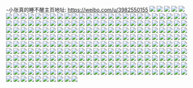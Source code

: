 -小张真的睡不醒主页地址: https://weibo.com/u/3982550155 
![](https://wx4.sinaimg.cn/mw2000/ed60e48bly1h9janqw52kj21sc2dsu0x.jpg) 
![](https://wx4.sinaimg.cn/mw2000/ed60e48bly1h9janoxzfmj22c0340x6q.jpg) 
![](https://wx4.sinaimg.cn/mw2000/ed60e48bly1h9janty3xfj22c0340hdu.jpg) 
![](https://wx4.sinaimg.cn/mw2000/ed60e48bly1h9jany0nc3j22c0340kjn.jpg) 
![](https://wx4.sinaimg.cn/mw2000/ed60e48bly1h9janyzhdcj20ku0rsjzc.jpg) 
![](https://wx4.sinaimg.cn/mw2000/ed60e48bly1h9janzjwv8j20kn0pawlh.jpg) 
![](https://wx4.sinaimg.cn/mw2000/ed60e48bly1h95qlavf38j20kn0pawlh.jpg) 
![](https://wx4.sinaimg.cn/mw2000/ed60e48bly1h95qlb8ot2j20ku0p9459.jpg) 
![](https://wx4.sinaimg.cn/mw2000/ed60e48bly1h95qlaho8yj20kq0n4tgc.jpg) 
![](https://wx4.sinaimg.cn/mw2000/ed60e48bly1h95qlbn9v4j20ku0rsjzc.jpg) 
![](https://wx4.sinaimg.cn/mw2000/ed60e48bly1h95qld3mtcj22c0340x6p.jpg) 
![](https://wx4.sinaimg.cn/mw2000/ed60e48bly1h95qlfyomyj22c03407wj.jpg) 
![](https://wx4.sinaimg.cn/mw2000/ed60e48bly1h95qlhck4uj21sc1lu1kx.jpg) 
![](https://wx4.sinaimg.cn/mw2000/ed60e48bly1h7nqswi062j22c0340e82.jpg) 
![](https://wx4.sinaimg.cn/mw2000/ed60e48bly1h7nqsv6vpcj22c0340u0y.jpg) 
![](https://wx4.sinaimg.cn/mw2000/ed60e48bly1h7nqsxoyh7j22c0340b2a.jpg) 
![](https://wx4.sinaimg.cn/mw2000/ed60e48bly1h7nqsyvfaej22c03407wi.jpg) 
![](https://wx4.sinaimg.cn/mw2000/ed60e48bly1h7nqstvvqwj22c0340u0y.jpg) 
![](https://wx4.sinaimg.cn/mw2000/ed60e48bly1h7nqt6wu77j22c0340x6q.jpg) 
![](https://wx4.sinaimg.cn/mw2000/ed60e48bly1h70nz4x5zmj20qa1apwq6.jpg) 
![](https://wx4.sinaimg.cn/mw2000/ed60e48bly1h70nz573nlj20u01hcgu5.jpg) 
![](https://wx4.sinaimg.cn/mw2000/ed60e48bly1h70nz5g6dzj20u01hcwk5.jpg) 
![](https://wx4.sinaimg.cn/mw2000/ed60e48bly1h70nz5tehlj20u01hc0yk.jpg) 
![](https://wx4.sinaimg.cn/mw2000/ed60e48bly1h70nz6fy15j22c02c0hdt.jpg) 
![](https://wx4.sinaimg.cn/mw2000/ed60e48bly1h70nz70pc0j20u01hctal.jpg) 
![](https://wx4.sinaimg.cn/mw2000/ed60e48bly1h6jncvxc1ij22c0340x6q.jpg) 
![](https://wx4.sinaimg.cn/mw2000/ed60e48bly1h6jncwnm3oj20u01hc49j.jpg) 
![](https://wx4.sinaimg.cn/mw2000/ed60e48bly1h6jncxiyi9j22c0340u0x.jpg) 
![](https://wx4.sinaimg.cn/mw2000/ed60e48bly1h6jncy54mlj20u01hck21.jpg) 
![](https://wx4.sinaimg.cn/mw2000/ed60e48bly1h6jncydzskj20u01hck0u.jpg) 
![](https://wx4.sinaimg.cn/mw2000/ed60e48bly1h6jncynz05j20u01hcdx9.jpg) 
![](https://wx4.sinaimg.cn/mw2000/ed60e48bly1h6jncyy4v1j20to1gsgo9.jpg) 
![](https://wx4.sinaimg.cn/mw2000/ed60e48bly1h6jncza34pj20u01hcdik.jpg) 
![](https://wx4.sinaimg.cn/mw2000/ed60e48bly1h6jncu80vjj22c0340kjm.jpg) 
![](https://wx4.sinaimg.cn/mw2000/ed60e48bly1h65v8vsw5cj20pd0thabv.jpg) 
![](https://wx4.sinaimg.cn/mw2000/ed60e48bly1h5xch6ebskj22c03404qq.jpg) 
![](https://wx4.sinaimg.cn/mw2000/ed60e48bly1h5xch7heu7j22c03404qp.jpg) 
![](https://wx4.sinaimg.cn/mw2000/ed60e48bly1h5xch8nwm1j22c0340kjl.jpg) 
![](https://wx4.sinaimg.cn/mw2000/ed60e48bly1h5xch9yl85j22c02c0b2a.jpg) 
![](https://wx4.sinaimg.cn/mw2000/ed60e48bly1h5xchaizt9j21o01o0jwx.jpg) 
![](https://wx4.sinaimg.cn/mw2000/ed60e48bly1h5xchaxoqbj21hs1i24ns.jpg) 
![](https://wx4.sinaimg.cn/mw2000/ed60e48bly1h5xchblbnkj21h91l8qah.jpg) 
![](https://wx4.sinaimg.cn/mw2000/ed60e48bly1h5xchc0vedj21o01o0b29.jpg) 
![](https://wx4.sinaimg.cn/mw2000/ed60e48bly1h5xchcut6zj22c02c07wi.jpg) 
![](https://wx4.sinaimg.cn/mw2000/ed60e48bly1h5xche19vuj22c02c0x6p.jpg) 
![](https://wx4.sinaimg.cn/mw2000/ed60e48bly1h5xch5gkcyj20u01hck6h.jpg) 
![](https://wx4.sinaimg.cn/mw2000/ed60e48bly1h5xchikp18j20u00u0ahv.jpg) 
![](https://wx4.sinaimg.cn/mw2000/ed60e48bly1h5xchj39kij20ku0kugrr.jpg) 
![](https://wx4.sinaimg.cn/mw2000/ed60e48bly1h5xchjzq10j21o028076x.jpg) 
![](https://wx4.sinaimg.cn/mw2000/ed60e48bly1h5xchm0oqij22c0340u0y.jpg) 
![](https://wx4.sinaimg.cn/mw2000/ed60e48bly1h5xcho51mcj22c0340qv7.jpg) 
![](https://wx4.sinaimg.cn/mw2000/ed60e48bly1h5s6tb87juj22c0340u0y.jpg) 
![](https://wx4.sinaimg.cn/mw2000/ed60e48bly1h5s6tcy1c5j22c0340hdv.jpg) 
![](https://wx4.sinaimg.cn/mw2000/ed60e48bly1h5s6ta4m3wj20u01hck1n.jpg) 
![](https://wx4.sinaimg.cn/mw2000/ed60e48bly1h5s6tevnd7j22c0340qv6.jpg) 
![](https://wx4.sinaimg.cn/mw2000/ed60e48bly1h5s6tgbsazj22c0340e82.jpg) 
![](https://wx4.sinaimg.cn/mw2000/ed60e48bly1h5s6th01w4j20u01hcaip.jpg) 
![](https://wx4.sinaimg.cn/mw2000/ed60e48bly1h57xdx8zmfj22c02c0b29.jpg) 
![](https://wx4.sinaimg.cn/mw2000/ed60e48bly1h57xdzndb9j22c03407wj.jpg) 
![](https://wx4.sinaimg.cn/mw2000/ed60e48bly1h57xe0evdhj213d0tpajl.jpg) 
![](https://wx4.sinaimg.cn/mw2000/ed60e48bly1h57xduwwo7j22c02c0e81.jpg) 
![](https://wx4.sinaimg.cn/mw2000/ed60e48bly1h5557jkwsoj228c2xlb2b.jpg) 
![](https://wx4.sinaimg.cn/mw2000/ed60e48bly1h5557k48xgj20iw1gl77z.jpg) 
![](https://wx4.sinaimg.cn/mw2000/ed60e48bly1h5557kk5unj20rw1hcaj7.jpg) 
![](https://wx4.sinaimg.cn/mw2000/ed60e48bly1h5557lxvjcj22c0340hdv.jpg) 
![](https://wx4.sinaimg.cn/mw2000/ed60e48bly1h5557mp05vj20ku0rs46b.jpg) 
![](https://wx4.sinaimg.cn/mw2000/ed60e48bly1h5557ick24j20zk0k0jy7.jpg) 
![](https://wx4.sinaimg.cn/mw2000/ed60e48bly1h5557mygx5j20u01hcwoh.jpg) 
![](https://wx4.sinaimg.cn/mw2000/ed60e48bly1h5557n87dvj20u01hctj0.jpg) 
![](https://wx4.sinaimg.cn/mw2000/ed60e48bly1h5557nfqguj20ku0d23zt.jpg) 
![](https://wx4.sinaimg.cn/mw2000/ed60e48bly1h4wy913d00j21o02804qq.jpg) 
![](https://wx4.sinaimg.cn/mw2000/ed60e48bly1h4wy923mj1j22c0340u0x.jpg) 
![](https://wx4.sinaimg.cn/mw2000/ed60e48bly1h4wy93a1vjj22c0340u0x.jpg) 
![](https://wx4.sinaimg.cn/mw2000/ed60e48bly1h4wy94w9jjj22c03404qr.jpg) 
![](https://wx4.sinaimg.cn/mw2000/ed60e48bly1h4wy8yy7htj22c0340e83.jpg) 
![](https://wx4.sinaimg.cn/mw2000/ed60e48bly1h4wy95law3j20u01hctgb.jpg) 
![](https://wx4.sinaimg.cn/mw2000/ed60e48bly1h4wy96pqfvj22c02c0b2a.jpg) 
![](https://wx4.sinaimg.cn/mw2000/ed60e48bly1h4wy97xamoj20k00zkaeo.jpg) 
![](https://wx4.sinaimg.cn/mw2000/ed60e48bly1h4wy989m9mj20u01hcgxm.jpg) 
![](https://wx4.sinaimg.cn/mw2000/ed60e48bly1h4he17ew5bj21400u045q.jpg) 
![](https://wx4.sinaimg.cn/mw2000/ed60e48bly1h2hogsec0cj22c03401l0.jpg) 
![](https://wx4.sinaimg.cn/mw2000/ed60e48bly1h2hogu2oicj20u01hc19z.jpg) 
![](https://wx4.sinaimg.cn/mw2000/ed60e48bly1h2hogubxx2j20u01hc10e.jpg) 
![](https://wx4.sinaimg.cn/mw2000/ed60e48bly1h2hogulk0rj20nj13btfs.jpg) 
![](https://wx4.sinaimg.cn/mw2000/ed60e48bly1h28xjtjbcjj21o020ihcq.jpg) 
![](https://wx4.sinaimg.cn/mw2000/ed60e48bly1h28xju6c4pj21o02804qp.jpg) 
![](https://wx4.sinaimg.cn/mw2000/ed60e48bly1h28xjt51kjj21o02807wh.jpg) 
![](https://wx4.sinaimg.cn/mw2000/ed60e48bly1h231vl2vbdj20k00zk10p.jpg) 
![](https://wx4.sinaimg.cn/mw2000/ed60e48bly1h231vmet0mj22c03404qr.jpg) 
![](https://wx4.sinaimg.cn/mw2000/ed60e48bly1h231vobz3lj22c0340e82.jpg) 
![](https://wx4.sinaimg.cn/mw2000/ed60e48bly1h231vpqt3lj22c03407wi.jpg) 
![](https://wx4.sinaimg.cn/mw2000/ed60e48bly1h231vr4txqj23402c04qq.jpg) 
![](https://wx4.sinaimg.cn/mw2000/ed60e48bly1h231vki6o4j20u01hc7b4.jpg) 
![](https://wx4.sinaimg.cn/mw2000/ed60e48bly1h1czu24vbsj20mi0r1n2e.jpg) 
![](https://wx4.sinaimg.cn/mw2000/ed60e48bly1h1czu1sedkj20nl0vp0zh.jpg) 
![](https://wx4.sinaimg.cn/mw2000/ed60e48bly1h0r1izdyydj21o0280u0x.jpg) 
![](https://wx4.sinaimg.cn/mw2000/ed60e48bly1h0r1iyf4gij21o0280u0x.jpg) 
![](https://wx4.sinaimg.cn/mw2000/ed60e48bly1h0cunq8yt2j20u0140wk4.jpg) 
![](https://wx4.sinaimg.cn/mw2000/ed60e48bly1gzowtxmuqhj22c0340e81.jpg) 
![](https://wx4.sinaimg.cn/mw2000/ed60e48bly1gz8hci2k4sj20u01407fz.jpg) 
![](https://wx4.sinaimg.cn/mw2000/ed60e48bly1gz8hcjehoxj20u0140k3b.jpg) 
![](https://wx4.sinaimg.cn/mw2000/ed60e48bly1gyuvxnl8lxj21sc1scx6p.jpg) 
![](https://wx4.sinaimg.cn/mw2000/ed60e48bly1gyuvxorl9uj21kw1kw1kx.jpg) 
![](https://wx4.sinaimg.cn/mw2000/ed60e48bly1gyuvxqob0xj21kw2deqv5.jpg) 
![](https://wx4.sinaimg.cn/mw2000/ed60e48bly1gyuvxmv1ugj21o0280nkp.jpg) 
![](https://wx4.sinaimg.cn/mw2000/ed60e48bly1gyuvxsnmoij22c0340e82.jpg) 
![](https://wx4.sinaimg.cn/mw2000/ed60e48bly1gyuvxuiptjj22c0340b2a.jpg) 
![](https://wx4.sinaimg.cn/mw2000/ed60e48bly1gy8sn5f4b6j23402c0kjn.jpg) 
![](https://wx4.sinaimg.cn/mw2000/004lwndVly1gvol83qr7gj60og0qg45x02.jpg) 
![](https://wx4.sinaimg.cn/mw2000/004lwndVly1gvol82m8s2j62c03404qq02.jpg) 
![](https://wx4.sinaimg.cn/mw2000/004lwndVly1gvol85a1ycj61o01o01ky02.jpg) 
![](https://wx4.sinaimg.cn/mw2000/004lwndVly1gvol870fvdj61o01o01ky02.jpg) 
![](https://wx4.sinaimg.cn/mw2000/004lwndVly1gvj88h6w7dj62c02c0x6p02.jpg) 
![](https://wx4.sinaimg.cn/mw2000/004lwndVly1gv0rzrrqetj60tg0txtf402.jpg) 
![](https://wx4.sinaimg.cn/mw2000/004lwndVly1gv0rzrb7koj60u01407dv02.jpg) 
![](https://wx4.sinaimg.cn/mw2000/004lwndVly1gv0rzs3y0kj60u014048302.jpg) 
![](https://wx4.sinaimg.cn/mw2000/004lwndVly1guztrrc36jj61o0280u0x02.jpg) 
![](https://wx4.sinaimg.cn/mw2000/004lwndVly1guwa7smbcoj61sc2dshdu02.jpg) 
![](https://wx4.sinaimg.cn/mw2000/004lwndVly1guwa7ugcobj61sc23inpd02.jpg) 
![](https://wx4.sinaimg.cn/mw2000/004lwndVly1guwa7qnn87j610v0o0k3402.jpg) 
![](https://wx4.sinaimg.cn/mw2000/ed60e48bly1gu0h4xuvg5j20tj1ghq9n.jpg) 
![](https://wx4.sinaimg.cn/mw2000/ed60e48bly1gtrp316qizj20u0140apd.jpg) 
![](https://wx4.sinaimg.cn/mw2000/ed60e48bly1gtrp32k2v5j21600nn7ce.jpg) 
![](https://wx4.sinaimg.cn/mw2000/ed60e48bly1gtrp335ioyj20u0140132.jpg) 
![](https://wx4.sinaimg.cn/mw2000/ed60e48bly1gtrp34b885j21400u0dp2.jpg) 
![](https://wx4.sinaimg.cn/mw2000/ed60e48bly1gtrp34rvt4j21400u041d.jpg) 
![](https://wx4.sinaimg.cn/mw2000/ed60e48bly1gtrp35bfjjj20u0140q9n.jpg) 
![](https://wx4.sinaimg.cn/mw2000/ed60e48bly1gtrp35wz2cj20u0140gu3.jpg) 
![](https://wx4.sinaimg.cn/mw2000/ed60e48bly1gtrp3eoejfj20u01szqdg.jpg) 
![](https://wx4.sinaimg.cn/mw2000/ed60e48bly1gtrp3uvw02j20u0140qcz.jpg) 
![](https://wx4.sinaimg.cn/mw2000/ed60e48bly1gtogbj3ekdj20s20pqgpi.jpg) 
![](https://wx4.sinaimg.cn/mw2000/ed60e48bly1gtogbihy6qj21dk0u07c1.jpg) 
![](https://wx4.sinaimg.cn/mw2000/ed60e48bly1gsy66yflx8j21hc0u0dwt.jpg) 
![](https://wx4.sinaimg.cn/mw2000/ed60e48bly1gseni55wvjj22c02c0b29.jpg) 
![](https://wx4.sinaimg.cn/mw2000/ed60e48bly1gseni76hu1j22c02c07wh.jpg) 
![](https://wx4.sinaimg.cn/mw2000/ed60e48bly1gseni8it67j2285288wlo.jpg) 
![](https://wx4.sinaimg.cn/mw2000/ed60e48bly1gseni9o88fj22c02c0alk.jpg) 
![](https://wx4.sinaimg.cn/mw2000/ed60e48bly1gseni30viuj22c02c04qp.jpg) 
![](https://wx4.sinaimg.cn/mw2000/ed60e48bly1gsenibkhm2j22c02c01kx.jpg) 
![](https://wx4.sinaimg.cn/mw2000/ed60e48bly1gqkccz8pbtj21400u0alx.jpg) 
![](https://wx4.sinaimg.cn/mw2000/ed60e48bly1gqkcczumepj20u0140am6.jpg) 
![](https://wx4.sinaimg.cn/mw2000/ed60e48bly1gqkcd0jtmuj20u0140wru.jpg) 
![](https://wx4.sinaimg.cn/mw2000/ed60e48bly1gqkcd155c1j20u0140117.jpg) 
![](https://wx4.sinaimg.cn/mw2000/ed60e48bly1gqkccyk4akj20u01401am.jpg) 
![](https://wx4.sinaimg.cn/mw2000/ed60e48bly1gqkcd1w758j20u014019s.jpg) 
![](https://wx4.sinaimg.cn/mw2000/ed60e48bly1gqkcd2k1gwj20of17egya.jpg) 
![](https://wx4.sinaimg.cn/mw2000/ed60e48bly1gqkcd34r19j20u0140461.jpg) 
![](https://wx4.sinaimg.cn/mw2000/ed60e48bly1gqkcd4vla2j20u01hcdzc.jpg) 
![](https://wx4.sinaimg.cn/mw2000/ed60e48bly1gp1y76birpj21n31c11kx.jpg) 
![](https://wx4.sinaimg.cn/mw2000/ed60e48bly1go4tj59xoaj21o0280hdt.jpg) 
![](https://wx4.sinaimg.cn/mw2000/ed60e48bly1go4tj2u000j23402c04qp.jpg) 
![](https://wx4.sinaimg.cn/mw2000/ed60e48bly1gnnvwp8lccj22c03401ky.jpg) 
![](https://wx4.sinaimg.cn/mw2000/ed60e48bly1gnnvwqneu5j20r50ssjyt.jpg) 
![](https://wx4.sinaimg.cn/mw2000/ed60e48bly1gnnvwt0d6lj22c0340x6q.jpg) 
![](https://wx4.sinaimg.cn/mw2000/ed60e48bly1gngyd6hjtaj20v91vodq9.jpg) 
![](https://wx4.sinaimg.cn/mw2000/ed60e48bly1gldasxozpnj20u00u0ajj.jpg) 
![](https://wx4.sinaimg.cn/mw2000/ed60e48bly1gldasyg6tij20u00u0ai9.jpg) 
![](https://wx4.sinaimg.cn/mw2000/ed60e48bly1gldasywh18j20u00u0gr6.jpg) 
![](https://wx4.sinaimg.cn/mw2000/ed60e48bly1gldat04pn0j20u00u0nb1.jpg) 
![](https://wx4.sinaimg.cn/mw2000/ed60e48bly1gl5ac8lacij20u0140wnq.jpg) 
![](https://wx4.sinaimg.cn/mw2000/ed60e48bly1ghlvl11wfbj21400u0103.jpg) 
![](https://wx4.sinaimg.cn/mw2000/ed60e48bly1ghlvl2zp8qj21400u0116.jpg) 
![](https://wx4.sinaimg.cn/mw2000/ed60e48bly1ggiayaqqksj20su0ykn5j.jpg) 
![](https://wx4.sinaimg.cn/mw2000/ed60e48bly1ggiay6fqnmj21hc0u0woa.jpg) 
![](https://wx4.sinaimg.cn/mw2000/ed60e48bly1ggiaydagypj20zk0k0n2t.jpg) 
![](https://wx4.sinaimg.cn/mw2000/ed60e48bly1ggiayf1t87j20u0140n14.jpg) 
![](https://wx4.sinaimg.cn/mw2000/ed60e48bly1ggiaygad3ej20u00u0whb.jpg) 
![](https://wx4.sinaimg.cn/mw2000/ed60e48bly1ggiayguurdj21400u0wra.jpg) 
![](https://wx4.sinaimg.cn/mw2000/ed60e48bly1gggvz7ufeej22c0340npd.jpg) 
![](https://wx4.sinaimg.cn/mw2000/ed60e48bly1gfk3shsu1aj20u00u0ak5.jpg) 
![](https://wx4.sinaimg.cn/mw2000/ed60e48bly1gfk3shh5rtj20u00u0tkx.jpg) 
![](https://wx4.sinaimg.cn/mw2000/ed60e48bly1gfk3si5ferj20u00u0k2v.jpg) 
![](https://wx4.sinaimg.cn/mw2000/ed60e48bly1gf413mxp9qj22c02c0qv6.jpg) 
![](https://wx4.sinaimg.cn/mw2000/ed60e48bly1gf413p3ztuj22c02c0kjm.jpg) 
![](https://wx4.sinaimg.cn/mw2000/ed60e48bly1gf413v3tlsj20s71e4k8z.jpg) 
![](https://wx4.sinaimg.cn/mw2000/ed60e48bly1gf413r5xlxj22c02c01kz.jpg) 
![](https://wx4.sinaimg.cn/mw2000/ed60e48bly1gf413sexigj22c03407wh.jpg) 
![](https://wx4.sinaimg.cn/mw2000/ed60e48bly1gf413u7lrlj22c0340x6q.jpg) 
![](https://wx4.sinaimg.cn/mw2000/ed60e48bly1gezdl7ax5dj22c02c04qq.jpg) 
![](https://wx4.sinaimg.cn/mw2000/ed60e48bly1gevyxxd6a6j21iy1iyu0x.jpg) 
![](https://wx4.sinaimg.cn/mw2000/ed60e48bly1gevyxwqyofj21e61e6qv5.jpg) 
![](https://wx4.sinaimg.cn/mw2000/ed60e48bly1genps6omfej21o01o04qp.jpg) 
![](https://wx4.sinaimg.cn/mw2000/ed60e48bly1genps8z8snj21o01o01fz.jpg) 
![](https://wx4.sinaimg.cn/mw2000/ed60e48bly1gejopru2raj20tz0mitso.jpg) 
![](https://wx4.sinaimg.cn/mw2000/ed60e48bly1gejoouyr47j20u00u0e6i.jpg) 
![](https://wx4.sinaimg.cn/mw2000/ed60e48bly1ge77pwq296j21o01o0npd.jpg) 
![](https://wx4.sinaimg.cn/mw2000/ed60e48bly1gdca4dveedj22c03407wi.jpg) 
![](https://wx4.sinaimg.cn/mw2000/ed60e48bly1gdb6mtdf56j22c02c0hdu.jpg) 
![](https://wx4.sinaimg.cn/mw2000/ed60e48bly1gdb6mrvouyj22c02c01kx.jpg) 
![](https://wx4.sinaimg.cn/mw2000/ed60e48bly1gdb6mvovt0j22c0340npe.jpg) 
![](https://wx4.sinaimg.cn/mw2000/ed60e48bly1gcwroljlhxj21sc2ds1kx.jpg) 
![](https://wx4.sinaimg.cn/mw2000/ed60e48bly1gcud3shh3jj22c02c07wh.jpg) 
![](https://wx4.sinaimg.cn/mw2000/ed60e48bly1gci6yqadyoj21o01o0u0x.jpg) 
![](https://wx4.sinaimg.cn/mw2000/ed60e48bly1gci6yp2evuj21o01o0b29.jpg) 
![](https://wx4.sinaimg.cn/mw2000/ed60e48bly1gcfurfm57qj22c02c0x6p.jpg) 
![](https://wx4.sinaimg.cn/mw2000/ed60e48bly1gcfurgnyzqj22c02c0qnv.jpg) 
![](https://wx4.sinaimg.cn/mw2000/ed60e48bly1gcfurj9vmsj20yi22o4qv.jpg) 
![](https://wx4.sinaimg.cn/mw2000/ed60e48bly1gcfureg5oij22c02c0b2a.jpg) 
![](https://wx4.sinaimg.cn/mw2000/ed60e48bly1gc9z3rm5lhj21o01o01ky.jpg) 
![](https://wx4.sinaimg.cn/mw2000/b10c1bc2ly1gc9tac4mobg20a00a0mz2.jpg) 
![](https://wx4.sinaimg.cn/mw2000/ed60e48bly1gc9gi29fdkj22c02c0e7u.jpg) 
![](https://wx4.sinaimg.cn/mw2000/ed60e48bly1gc9gi0st6qj22c02c0b2a.jpg) 
![](https://wx4.sinaimg.cn/mw2000/ed60e48bly1gc9ghxuhzcj22c0340u0y.jpg) 
![](https://wx4.sinaimg.cn/mw2000/ed60e48bly1gc9gi46q74j22c02c0nmr.jpg) 
![](https://wx4.sinaimg.cn/mw2000/ed60e48bly1gc9gi5ccjrj2280280wts.jpg) 
![](https://wx4.sinaimg.cn/mw2000/ed60e48bly1gc9gkgud5zj20tz15k4ft.jpg) 
![](https://wx4.sinaimg.cn/mw2000/ed60e48bly1gc0t51csc2j20u00u07uf.jpg) 
![](https://wx4.sinaimg.cn/mw2000/ed60e48bly1gbxvvw59i3j21o01o0b22.jpg) 
![](https://wx4.sinaimg.cn/mw2000/ed60e48bly1gbxvvz3zq1j22c0340x6p.jpg) 
![](https://wx4.sinaimg.cn/mw2000/ed60e48bly1gbxvvv2cs3j21o01o0qqw.jpg) 
![](https://wx4.sinaimg.cn/mw2000/ed60e48bly1gbxvw0asw2j20ql0v2wjs.jpg) 
![](https://wx4.sinaimg.cn/mw2000/ed60e48bly1gbxvvubk04j20u01407cr.jpg) 
![](https://wx4.sinaimg.cn/mw2000/ed60e48bly1gbxvvx4pr6j21o01o04qp.jpg) 
![](https://wx4.sinaimg.cn/mw2000/ed60e48bly1gbxvyj8s0vj20u00u0gpw.jpg) 
![](https://wx4.sinaimg.cn/mw2000/ed60e48bly1gbxvvso1gxj21o0280u0x.jpg) 
![](https://wx4.sinaimg.cn/mw2000/ed60e48bly1gbxvyi7rdlj22c02c0e81.jpg) 
![](https://wx4.sinaimg.cn/mw2000/ed60e48bly1gb8s2n69g8j22c02c04qp.jpg) 
![](https://wx4.sinaimg.cn/mw2000/ed60e48bly1gb8s2opralj21sc1sc1kx.jpg) 
![](https://wx4.sinaimg.cn/mw2000/ed60e48bly1gaskp0oj6yj20u00u0dq5.jpg) 
![](https://wx4.sinaimg.cn/mw2000/ed60e48bly1ga11z9317uj20u00u0n61.jpg) 
![](https://wx4.sinaimg.cn/mw2000/ed60e48bly1g9okiw9vipj20u00u079i.jpg) 
![](https://wx4.sinaimg.cn/mw2000/ed60e48bly1g9okivy03nj20u00u0n2d.jpg) 
![](https://wx4.sinaimg.cn/mw2000/ed60e48bly1g9okiwmwdfj20u00u0jwt.jpg) 
![](https://wx4.sinaimg.cn/mw2000/ed60e48bly1g9okix1z5ij20u00u0td7.jpg) 
![](https://wx4.sinaimg.cn/mw2000/ed60e48bly1g9okixe53sj20u00u0jws.jpg) 
![](https://wx4.sinaimg.cn/mw2000/ed60e48bly1g9o9plav7gj20u01sye87.jpg) 
![](https://wx4.sinaimg.cn/mw2000/ed60e48bly1g9n6j13owjj20u00u0wko.jpg) 
![](https://wx4.sinaimg.cn/mw2000/ed60e48bly1g9n6j1ilifj20u00u0wks.jpg) 
![](https://wx4.sinaimg.cn/mw2000/ed60e48bly1g9inbrsd9nj20u00u0gv8.jpg) 
![](https://wx4.sinaimg.cn/mw2000/ed60e48bly1g9bb0ywim6j21o01o01hv.jpg) 
![](https://wx4.sinaimg.cn/mw2000/ed60e48bly1g9bb0igtk3j22c0340npd.jpg) 
![](https://wx4.sinaimg.cn/mw2000/ed60e48bly1g9bb14e415j23402c0kjl.jpg) 
![](https://wx4.sinaimg.cn/mw2000/ed60e48bly1g9bb198a7vj22c0340u0x.jpg) 
![](https://wx4.sinaimg.cn/mw2000/ed60e48bly1g9bb1c105dj22c0340u0x.jpg) 
![](https://wx4.sinaimg.cn/mw2000/ed60e48bly1g9bb1ewk8mj22c0340u0x.jpg) 
![](https://wx4.sinaimg.cn/mw2000/ed60e48bly1g7scmhqwosj20u00u0426.jpg) 
![](https://wx4.sinaimg.cn/mw2000/ed60e48bly1g77k43dz39j20u00u07b0.jpg) 
![](https://wx4.sinaimg.cn/mw2000/ed60e48bly1g77k43wnfmj20u00u0dmu.jpg) 
![](https://wx4.sinaimg.cn/mw2000/ed60e48bly1g1rzv45lyaj21o0280b29.jpg) 
![](https://wx4.sinaimg.cn/mw2000/ed60e48bly1g1rzvdfp07j21o0280e81.jpg) 
